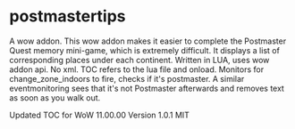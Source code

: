 # postmastertips
A wow addon.
This wow addon makes it easier to complete the Postmaster Quest memory mini-game, which is extremely difficult. It displays a list of corresponding places under each continent. Written in LUA, uses wow addon api. No xml. TOC refers to the lua file and onload. Monitors for change_zone_indoors to fire, checks if it's postmaster. A similar eventmonitoring sees that it's not Postmaster afterwards and removes text as soon as you walk out.

Updated TOC for WoW 11.00.00
Version 1.0.1
MIT
